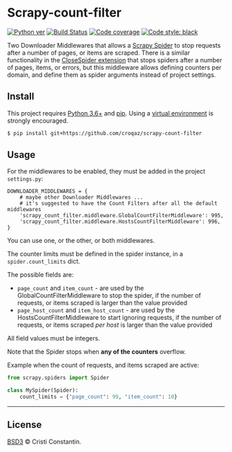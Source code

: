 # Scrapy-count-filter

  [![Python ver][python-image]][python-url]
  [![Build Status][build-image]][build-url]
  [![Code coverage][cover-image]][cover-url]
  [![Code style: black](https://img.shields.io/badge/code%20style-black-000000.svg)](https://github.com/ambv/black)

Two Downloader Middlewares that allows a [Scrapy Spider](https://scrapy.readthedocs.io/en/latest/topics/spiders.html) to stop requests after a number of pages, or items are scraped.
There is a similar functionality in the [CloseSpider extension](https://scrapy.readthedocs.io/en/latest/topics/extensions.html#module-scrapy.extensions.closespider) that stops spiders after a number of pages, items, or errors, but this middleware allows defining counters per domain, and define them as spider arguments instead of project settings.


## Install

This project requires [Python 3.6+](https://www.python.org/) and [pip](https://pip.pypa.io/). Using a [virtual environment](https://virtualenv.pypa.io/) is strongly encouraged.

```sh
$ pip install git+https://github.com/croqaz/scrapy-count-filter
```


## Usage

For the middlewares to be enabled, they must be added in the project `settings.py`:

```
DOWNLOADER_MIDDLEWARES = {
    # maybe other Downloader Middlewares ...
    # it's suggested to have the Count Filters after all the default middlewares
    'scrapy_count_filter.middleware.GlobalCountFilterMiddleware': 995,
    'scrapy_count_filter.middleware.HostsCountFilterMiddleware': 996,
}
```

You can use one, or the other, or both middlewares.

The counter limits must be defined in the spider instance, in a `spider.count_limits` dict.

The possible fields are:
* `page_count` and `item_count` - are used by the GlobalCountFilterMiddleware to stop the spider, if the number of requests, or items scraped is larger than the value provided
* `page_host_count` and `item_host_count` - are used by the HostsCountFilterMiddleware to start ignoring requests, if the number of requests, or items scraped *per host* is larger than the value provided

All field values must be integers.

Note that the Spider stops when **any of the counters** overflow.


Example when the count of requests, and items scraped are active:

```py
from scrapy.spiders import Spider

class MySpider(Spider):
    count_limits = {"page_count": 99, "item_count": 10}
```

-----

## License

[BSD3](LICENSE) © Cristi Constantin.


[build-image]: https://github.com/croqaz/scrapy-count-filter/workflows/Python/badge.svg
[build-url]: https://github.com/croqaz/scrapy-count-filter/actions
[cover-image]: https://codecov.io/gh/croqaz/scrapy-count-filter/branch/master/graph/badge.svg
[cover-url]: https://codecov.io/gh/croqaz/scrapy-count-filter
[python-image]: https://img.shields.io/badge/Python-3.6-blue.svg
[python-url]: https://python.org
